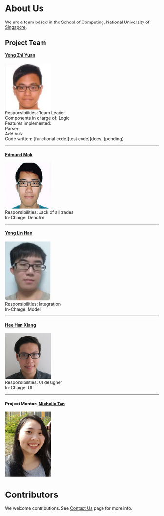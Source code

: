 # About Us

We are a team based in the [School of Computing, National University of Singapore](http://www.comp.nus.edu.sg).

## Project Team

#### [Yong Zhi Yuan](https://github.com/Zhiyuan-Amos) <br>
<img src="images/YZY.png" width="150"><br>
Responsibilities: Team Leader <br>
Components in charge of: Logic <br>
Features implemented: <br>
Parser <br>
Add task <br>
Code written: [functional code][test code][docs] (pending) <br>

-----

#### [Edmund Mok](https://github.com/edmundmok)
<img src="images/EM.png" width="150"><br>
Responsibilities: Jack of all trades <br>
In-Charge: DearJim

-----

#### [Yong Lin Han](https://github.com/ylhlh) 
<img src="images/YLH.png" width="150"><br>
Responsibilities: Integration <br>
In-Charge: Model

-----

#### [Hee Han Xiang](https://github.com/fisherhx)
<img src="images/HHX.png" width="150"><br>
Responsibilities: UI designer <br>
In-Charge: UI

-----

#### Project Mentor: [Michelle Tan](https://github.com/michelletan)
<img src="images/Michelle_Tan.jpg" width="150"><br>

# Contributors

We welcome contributions. See [Contact Us](ContactUs.md) page for more info.
